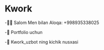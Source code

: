 # Kwork

-👋🏻 Salom Men bilan Aloqa: +998935338025

-🐍 Portfolio uchun

-🤖 Kwork_uzbot ning kichik nusxasi
